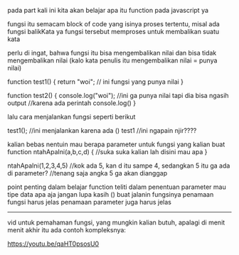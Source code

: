 pada part kali ini kita akan belajar apa itu function pada javascript ya

fungsi itu semacam block of code yang isinya proses tertentu, misal ada fungsi balikKata ya fungsi tersebut memproses untuk membalikan suatu kata

perlu di ingat, bahwa fungsi itu bisa mengembalikan nilai dan bisa tidak mengembalikan nilai (kalo kata penulis itu mengembalikan nilai = punya nilai)

function test1() {
  return "woi"; // ini fungsi yang punya nilai
}

function test2() {
  console.log("woi"); //ini ga punya nilai tapi dia bisa ngasih output
  //karena ada perintah console.log()
}


lalu cara menjalankan fungsi seperti berikut

test1(); //ini menjalankan karena ada ()
test1 //ini ngapain njir????


kalian bebas nentuin mau berapa parameter untuk fungsi yang kalian buat
function ntahApaIni(a,b,c,d) {
  //suka suka kalian lah disini mau apa
}

ntahApaIni(1,2,3,4,5)
//kok ada 5, kan d itu sampe 4, sedangkan 5 itu ga ada di parameter?
//tenang saja angka 5 ga akan dianggap

point penting dalam belajar function
teliti dalam penentuan parameter mau tipe data apa aja
jangan lupa kasih () buat jalanin fungsinya
penamaan fungsi harus jelas
penamaan parameter juga harus jelas

------------------------------------------------------

vid untuk pemahaman fungsi, yang mungkin kalian butuh, apalagi di menit menit akhir itu ada contoh kompleksnya:

https://youtu.be/qaHT0psosU0